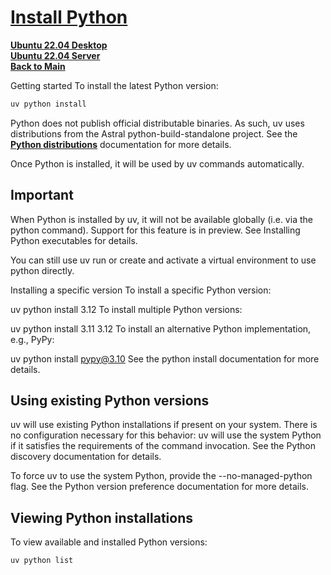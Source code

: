 # **[Install Python](https://docs.astral.sh/uv/guides/install-python/)**

**[Ubuntu 22.04 Desktop](../../../ubuntu22-04/desktop-install.md)**\
**[Ubuntu 22.04 Server](../../../ubuntu22-04/server-install.md)**\
**[Back to Main](../../../../README.md)**

Getting started
To install the latest Python version:

```bash
uv python install
```

Python does not publish official distributable binaries. As such, uv uses distributions from the Astral python-build-standalone project. See the **[Python distributions](https://docs.astral.sh/uv/concepts/python-versions/#managed-python-distributions)** documentation for more details.

Once Python is installed, it will be used by uv commands automatically.

## Important

When Python is installed by uv, it will not be available globally (i.e. via the python command). Support for this feature is in preview. See Installing Python executables for details.

You can still use uv run or create and activate a virtual environment to use python directly.

Installing a specific version
To install a specific Python version:

uv python install 3.12
To install multiple Python versions:

uv python install 3.11 3.12
To install an alternative Python implementation, e.g., PyPy:

uv python install pypy@3.10
See the python install documentation for more details.

## Using existing Python versions

uv will use existing Python installations if present on your system. There is no configuration necessary for this behavior: uv will use the system Python if it satisfies the requirements of the command invocation. See the Python discovery documentation for details.

To force uv to use the system Python, provide the --no-managed-python flag. See the Python version preference documentation for more details.

## Viewing Python installations

To view available and installed Python versions:

`uv python list`
